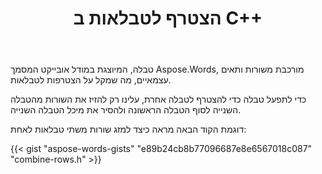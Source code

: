 ﻿---
title: הצטרף לטבלאות ב C++
second_title: Aspose.Words עבור C++
articleTitle: הצטרף לשולחנות
linktitle: הצטרף לשולחנות
description: "מניפולציות שולחן מתקדמות. כיצד למזג שתי טבלאות לאחת C++. הצטרף לטבלאות באמצעות C++."
type: docs
weight: 90
url: /he/cpp/join-tables/
timestamp: 2024-01-27-14-07-04
---

טבלה, המיוצגת במודל אובייקט המסמך Aspose.Words, מורכבת משורות ותאים עצמאיים, מה שמקל על הצטרפות לטבלאות.

כדי לתפעל טבלה כדי להצטרף לטבלה אחרת, עלינו רק להזיז את השורות מהטבלה השנייה לסוף הטבלה הראשונה ולהסיר את מיכל הטבלה השנייה.

דוגמת הקוד הבאה מראה כיצד למזג שורות משתי טבלאות לאחת:

{{< gist "aspose-words-gists" "e89b24cb8b77096687e8e6567018c087" "combine-rows.h" >}}
